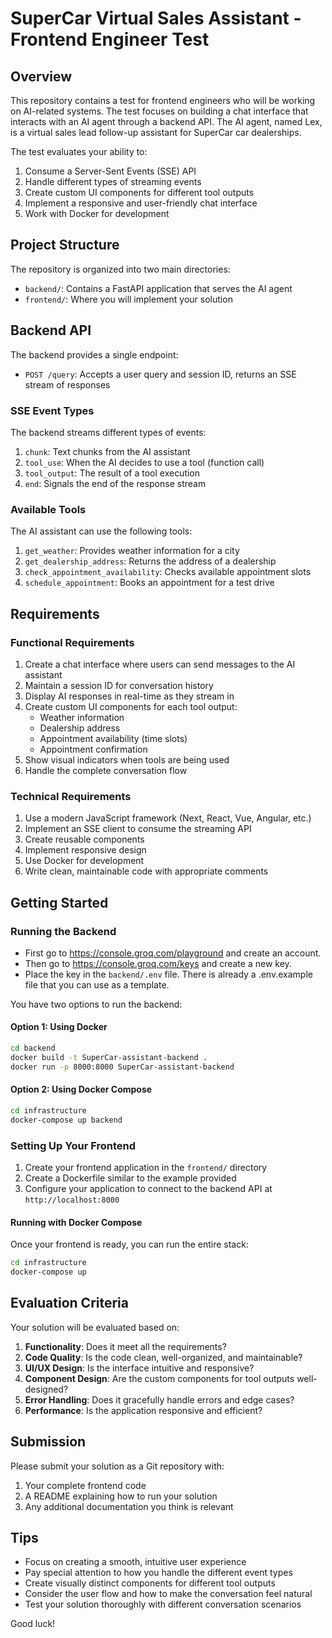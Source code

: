 # SuperCar Virtual Sales Assistant - Frontend Engineer Test

## Overview

This repository contains a test for frontend engineers who will be working on AI-related systems. The test focuses on building a chat interface that interacts with an AI agent through a backend API. The AI agent, named Lex, is a virtual sales lead follow-up assistant for SuperCar car dealerships.

The test evaluates your ability to:
1. Consume a Server-Sent Events (SSE) API
2. Handle different types of streaming events
3. Create custom UI components for different tool outputs
4. Implement a responsive and user-friendly chat interface
5. Work with Docker for development

## Project Structure

The repository is organized into two main directories:

- `backend/`: Contains a FastAPI application that serves the AI agent
- `frontend/`: Where you will implement your solution

## Backend API

The backend provides a single endpoint:

- `POST /query`: Accepts a user query and session ID, returns an SSE stream of responses

### SSE Event Types

The backend streams different types of events:

1. `chunk`: Text chunks from the AI assistant
2. `tool_use`: When the AI decides to use a tool (function call)
3. `tool_output`: The result of a tool execution
4. `end`: Signals the end of the response stream

### Available Tools

The AI assistant can use the following tools:

1. `get_weather`: Provides weather information for a city
2. `get_dealership_address`: Returns the address of a dealership
3. `check_appointment_availability`: Checks available appointment slots
4. `schedule_appointment`: Books an appointment for a test drive

## Requirements

### Functional Requirements

1. Create a chat interface where users can send messages to the AI assistant
2. Maintain a session ID for conversation history
3. Display AI responses in real-time as they stream in
4. Create custom UI components for each tool output:
   - Weather information
   - Dealership address
   - Appointment availability (time slots)
   - Appointment confirmation
5. Show visual indicators when tools are being used
6. Handle the complete conversation flow

### Technical Requirements

1. Use a modern JavaScript framework (Next, React, Vue, Angular, etc.)
2. Implement an SSE client to consume the streaming API
3. Create reusable components
4. Implement responsive design
5. Use Docker for development
6. Write clean, maintainable code with appropriate comments

## Getting Started

### Running the Backend

* First go to https://console.groq.com/playground and create an account.
* Then go to https://console.groq.com/keys and create a new key.
* Place the key in the ```backend/.env``` file. There is already a .env.example file that you can use as a template.

You have two options to run the backend:

#### Option 1: Using Docker

```bash
cd backend
docker build -t SuperCar-assistant-backend .
docker run -p 8000:8000 SuperCar-assistant-backend
```

#### Option 2: Using Docker Compose

```bash
cd infrastructure
docker-compose up backend
```

### Setting Up Your Frontend

1. Create your frontend application in the `frontend/` directory
2. Create a Dockerfile similar to the example provided
3. Configure your application to connect to the backend API at `http://localhost:8000`

#### Running with Docker Compose

Once your frontend is ready, you can run the entire stack:

```bash
cd infrastructure
docker-compose up
```

## Evaluation Criteria

Your solution will be evaluated based on:

1. **Functionality**: Does it meet all the requirements?
2. **Code Quality**: Is the code clean, well-organized, and maintainable?
3. **UI/UX Design**: Is the interface intuitive and responsive?
4. **Component Design**: Are the custom components for tool outputs well-designed?
5. **Error Handling**: Does it gracefully handle errors and edge cases?
6. **Performance**: Is the application responsive and efficient?

## Submission

Please submit your solution as a Git repository with:

1. Your complete frontend code
2. A README explaining how to run your solution
3. Any additional documentation you think is relevant

## Tips

- Focus on creating a smooth, intuitive user experience
- Pay special attention to how you handle the different event types
- Create visually distinct components for different tool outputs
- Consider the user flow and how to make the conversation feel natural
- Test your solution thoroughly with different conversation scenarios

Good luck! 